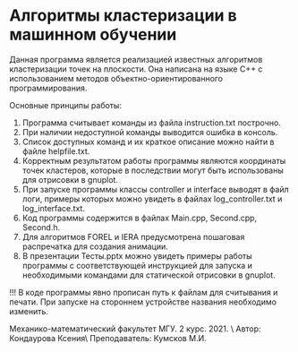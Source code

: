 # Алгоритмы кластеризации в машинном обучении
Данная программа является реализацией известных алгоритмов кластеризации точек на плоскости. Она написана на языке С++ с использованием методов объектно-ориентированного программирования. 

Основные принципы работы:
1. Программа считывает команды из файла instruction.txt построчно.
2. При наличии недоступной команды выводится ошибка в консоль.
3. Список доступных команд и их краткое описание можно найти в файле helpfile.txt.
4. Корректным результатом работы программы являются координаты точек кластеров, которые в последствии могут быть использованы для отрисовки в gnuplot.
5. При запуске программы классы controller и interface выводят в файл логи, примеры которых можно увидеть в файлах log_controller.txt и log_interface.txt.
6. Код программы содержится в файлах Main.cpp, Second.cpp, Second.h.
7. Для алгоритмов FOREL и IERA предусмотрена пошаговая распречатка для создания анимации. 
8. В презентации Тесты.pptx можно увидеть примеры работы программы с соответствующей инструкцией для запуска и необходимыми командами для статической отрисовки в gnuplot.

!!! В коде программы явно прописан путь к файлам для считывания и печати. При запуске на стороннем устройстве названия необходимо изменить.


Механико-математический факультет МГУ. 2 курс. 2021. \\
Автор: Кондаурова Ксения\\
Преподаватель: Кумсков М.И.
